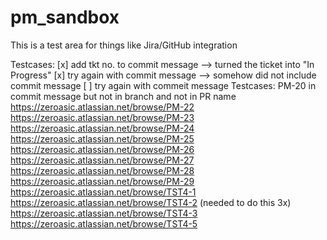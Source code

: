 # pm_sandbox

This is a test area for things like Jira/GitHub integration

Testcases:
  [x] add tkt no. to commit message --> turned the ticket into "In Progress"
  [x] try again with commit message  --> somehow did not include commit message
  [ ] try again with commeit message 
Testcases:
PM-20 in commit message but not in branch and not in PR name    
https://zeroasic.atlassian.net/browse/PM-22
https://zeroasic.atlassian.net/browse/PM-23
https://zeroasic.atlassian.net/browse/PM-24
https://zeroasic.atlassian.net/browse/PM-25
https://zeroasic.atlassian.net/browse/PM-26
https://zeroasic.atlassian.net/browse/PM-27
https://zeroasic.atlassian.net/browse/PM-28
https://zeroasic.atlassian.net/browse/PM-29
https://zeroasic.atlassian.net/browse/TST4-1
https://zeroasic.atlassian.net/browse/TST4-2 (needed to do this 3x)
https://zeroasic.atlassian.net/browse/TST4-3
https://zeroasic.atlassian.net/browse/TST4-5
